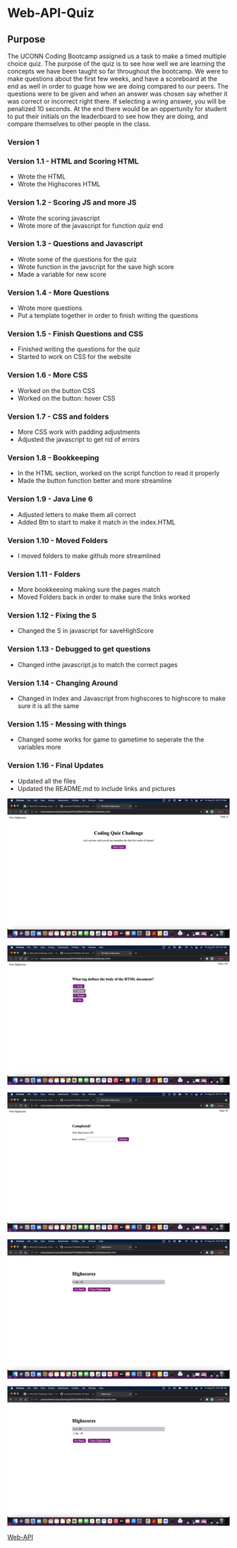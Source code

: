 # Web-API-Quiz

## Purpose
The UCONN Coding Bootcamp assigned us a task to make a timed multiple choice quiz. The purpose of the quiz is to see how well we are learning the concepts we have been taught so far throughout the bootcamp. We were to make questions about the first few weeks, and have a scoreboard at the end as well in order to guage how we are doing compared to our peers. The questions were to be given and when an answer was chosen say whether it was correct or incorrect right there. If selecting a wring answer, you will be penalized 10 seconds. At the end there would be an oppertunity for student to put their initials on the leaderboard to see how they are doing, and compare themselves to other people in the class.

### Version 1 

### Version 1.1 - HTML and Scoring HTML
* Wrote the HTML
* Wrote the Highscores HTML

### Version 1.2 - Scoring JS and more JS
* Wrote the scoring javascript
* Wrote more of the javascript for function quiz end

### Version 1.3 - Questions and Javascript
* Wrote some of the questions for the quiz
* Wrote function in the javscript for the save high score
* Made a variable for new score

### Version 1.4 - More Questions
* Wrote more questions
* Put a template together in order to finish writing the questions

### Version 1.5 - Finish Questions and CSS
* Finished writing the questions for the quiz
* Started to work on CSS for the website

### Version 1.6 - More CSS
* Worked on the button CSS
* Worked on the button: hover CSS

### Version 1.7 - CSS and folders
* More CSS work with padding adjustments 
* Adjusted the javascript to get rid of errors

### Version 1.8 - Bookkeeping
* In the HTML section, worked on the script function to read it properly
* Made the button function better and more streamline

### Version 1.9 - Java Line 6
* Adjusted letters to make them all correct
* Added Btn to start to make it match in the index.HTML

### Version 1.10 - Moved Folders
* I moved folders to make github more streamlined

### Version 1.11 - Folders
* More bookkeeoing making sure the pages match
* Moved Folders back in order to make sure the links worked

### Version 1.12 - Fixing the S
* Changed the S in javascript for saveHighScore

### Version 1.13 - Debugged to get questions
* Changed inthe javascript.js to match the correct pages

### Version 1.14 - Changing Around
* Changed in Index and Javascript from highscores to highscore to make sure it is all the same

### Version 1.15 - Messing with things
* Changed some works for game to gametime to seperate the the variables more

### Version 1.16 - Final Updates
* Updated all the files
* Updated the README.md to include links and pictures


![image](./assets/Images/Week-4-start-quiz.jpg)

![image](./assets/Images/Week-4-first-question.jpg)

![image](./assets/Images/Week-4-final-page.jpg)

![image](./assets/Images/Week-4-leaderboard.jpg)

![image](./assets/Images/Week-4-leaderboard-many.jpg)

[Web-API](https://smurphy7326.github.io/Web-API-Quiz/)
